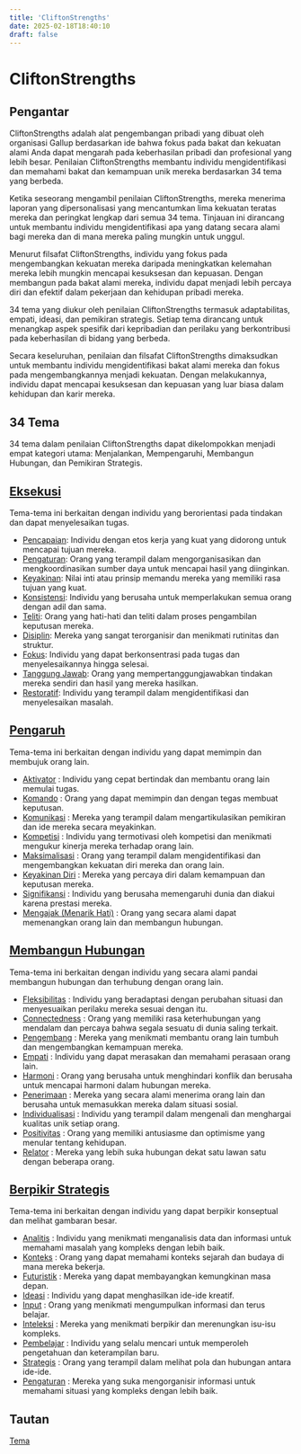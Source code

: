 ```yaml
---
title: 'CliftonStrengths'
date: 2025-02-18T18:40:10
draft: false
---
```


# CliftonStrengths

## Pengantar

CliftonStrengths adalah alat pengembangan pribadi yang dibuat oleh organisasi Gallup berdasarkan ide bahwa fokus pada bakat dan kekuatan alami Anda dapat mengarah pada keberhasilan pribadi dan profesional yang lebih besar. Penilaian CliftonStrengths membantu individu mengidentifikasi dan memahami bakat dan kemampuan unik mereka berdasarkan 34 tema yang berbeda.

Ketika seseorang mengambil penilaian CliftonStrengths, mereka menerima laporan yang dipersonalisasi yang mencantumkan lima kekuatan teratas mereka dan peringkat lengkap dari semua 34 tema. Tinjauan ini dirancang untuk membantu individu mengidentifikasi apa yang datang secara alami bagi mereka dan di mana mereka paling mungkin untuk unggul.

Menurut filsafat CliftonStrengths, individu yang fokus pada mengembangkan kekuatan mereka daripada meningkatkan kelemahan mereka lebih mungkin mencapai kesuksesan dan kepuasan. Dengan membangun pada bakat alami mereka, individu dapat menjadi lebih percaya diri dan efektif dalam pekerjaan dan kehidupan pribadi mereka.

34 tema yang diukur oleh penilaian CliftonStrengths termasuk adaptabilitas, empati, ideasi, dan pemikiran strategis. Setiap tema dirancang untuk menangkap aspek spesifik dari kepribadian dan perilaku yang berkontribusi pada keberhasilan di bidang yang berbeda.

Secara keseluruhan, penilaian dan filsafat CliftonStrengths dimaksudkan untuk membantu individu mengidentifikasi bakat alami mereka dan fokus pada mengembangkannya menjadi kekuatan. Dengan melakukannya, individu dapat mencapai kesuksesan dan kepuasan yang luar biasa dalam kehidupan dan karir mereka.

## 34 Tema

34 tema dalam penilaian CliftonStrengths dapat dikelompokkan menjadi empat kategori utama: Menjalankan, Mempengaruhi, Membangun Hubungan, dan Pemikiran Strategis.

## [Eksekusi](./tema/eksekusi/)

Tema-tema ini berkaitan dengan individu yang berorientasi pada tindakan dan dapat menyelesaikan tugas.

- [Pencapaian](./tema/eksekusi/pencapaian/): Individu dengan etos kerja yang kuat yang didorong untuk mencapai tujuan mereka.
- [Pengaturan](./tema/eksekusi/pengaturan/): Orang yang terampil dalam mengorganisasikan dan mengkoordinasikan sumber daya untuk mencapai hasil yang diinginkan.
- [Keyakinan](./tema/eksekusi/keyakinan/): Nilai inti atau prinsip memandu mereka yang memiliki rasa tujuan yang kuat.
- [Konsistensi](./tema/eksekusi/konsistensi/): Individu yang berusaha untuk memperlakukan semua orang dengan adil dan sama.
- [Teliti](./tema/eksekusi/teliti/): Orang yang hati-hati dan teliti dalam proses pengambilan keputusan mereka.
- [Disiplin](./tema/eksekusi/disiplin/): Mereka yang sangat terorganisir dan menikmati rutinitas dan struktur.
- [Fokus](./tema/eksekusi/fokus/): Individu yang dapat berkonsentrasi pada tugas dan menyelesaikannya hingga selesai.
- [Tanggung Jawab](./tema/eksekusi/tanggung-jawab/): Orang yang mempertanggungjawabkan tindakan mereka sendiri dan hasil yang mereka hasilkan.
- [Restoratif](./tema/eksekusi/restoratif/): Individu yang terampil dalam mengidentifikasi dan menyelesaikan masalah.

## [Pengaruh](./tema/pengaruh/)

Tema-tema ini berkaitan dengan individu yang dapat memimpin dan membujuk orang lain.

- [Aktivator](./tema/pengaruh/aktivator/) : Individu yang cepat bertindak dan membantu orang lain memulai tugas.
- [Komando](./tema/pengaruh/komando/) : Orang yang dapat memimpin dan dengan tegas membuat keputusan.
- [Komunikasi](./tema/pengaruh/komunikasi/) : Mereka yang terampil dalam mengartikulasikan pemikiran dan ide mereka secara meyakinkan.
- [Kompetisi](./tema/pengaruh/kompetisi/) : Individu yang termotivasi oleh kompetisi dan menikmati mengukur kinerja mereka terhadap orang lain.
- [Maksimalisasi](./tema/pengaruh/maksimalisasi/) : Orang yang terampil dalam mengidentifikasi dan mengembangkan kekuatan diri mereka dan orang lain.
- [Keyakinan Diri](./tema/pengaruh/keyakinan-diri/) : Mereka yang percaya diri dalam kemampuan dan keputusan mereka.
- [Signifikansi](./tema/pengaruh/signifikansi/) : Individu yang berusaha memengaruhi dunia dan diakui karena prestasi mereka.
- [Mengajak (Menarik Hati)](./tema/pengaruh/mengajak/) : Orang yang secara alami dapat memenangkan orang lain dan membangun hubungan.

## [Membangun Hubungan](./tema/membangun-hubungan/)

Tema-tema ini berkaitan dengan individu yang secara alami pandai membangun hubungan dan terhubung dengan orang lain.

- [Fleksibilitas](./tema/membangun-hubungan/fleksibilitas/) : Individu yang beradaptasi dengan perubahan situasi dan menyesuaikan perilaku mereka sesuai dengan itu.
- [Connectedness](./tema/membangun-hubungan/connectedness/) : Orang yang memiliki rasa keterhubungan yang mendalam dan percaya bahwa segala sesuatu di dunia saling terkait.
- [Pengembang](./tema/membangun-hubungan/pengembang/) : Mereka yang menikmati membantu orang lain tumbuh dan mengembangkan kemampuan mereka.
- [Empati](./tema/membangun-hubungan/empati/) : Individu yang dapat merasakan dan memahami perasaan orang lain.
- [Harmoni](./tema/membangun-hubungan/harmoni/) : Orang yang berusaha untuk menghindari konflik dan berusaha untuk mencapai harmoni dalam hubungan mereka.
- [Penerimaan](./tema/membangun-hubungan/penerimaan/) : Mereka yang secara alami menerima orang lain dan berusaha untuk memasukkan mereka dalam situasi sosial.
- [Individualisasi](./tema/membangun-hubungan/individualisasi/) : Individu yang terampil dalam mengenali dan menghargai kualitas unik setiap orang.
- [Positivitas](./tema/membangun-hubungan/positivitas/) : Orang yang memiliki antusiasme dan optimisme yang menular tentang kehidupan.
- [Relator](./tema/membangun-hubungan/relator/) : Mereka yang lebih suka hubungan dekat satu lawan satu dengan beberapa orang.

## [Berpikir Strategis](./tema/berpikir-strategis/)

Tema-tema ini berkaitan dengan individu yang dapat berpikir konseptual dan melihat gambaran besar.

- [Analitis](./tema/berpikir-strategis/analitis/) : Individu yang menikmati menganalisis data dan informasi untuk memahami masalah yang kompleks dengan lebih baik.
- [Konteks](./tema/berpikir-strategis/konteks/) : Orang yang dapat memahami konteks sejarah dan budaya di mana mereka bekerja.
- [Futuristik](./tema/berpikir-strategis/futuristik/) : Mereka yang dapat membayangkan kemungkinan masa depan.
- [Ideasi](./tema/berpikir-strategis/ideasi/) : Individu yang dapat menghasilkan ide-ide kreatif.
- [Input](./tema/berpikir-strategis/input/) : Orang yang menikmati mengumpulkan informasi dan terus belajar.
- [Inteleksi](./tema/berpikir-strategis/inteleksi/) : Mereka yang menikmati berpikir dan merenungkan isu-isu kompleks.
- [Pembelajar](./tema/berpikir-strategis/pembelajar/) : Individu yang selalu mencari untuk memperoleh pengetahuan dan keterampilan baru.
- [Strategis](./tema/berpikir-strategis/strategis/) : Orang yang terampil dalam melihat pola dan hubungan antara ide-ide.
- [Pengaturan](./tema/berpikir-strategis/pengaturan/) : Mereka yang suka mengorganisir informasi untuk memahami situasi yang kompleks dengan lebih baik.

## Tautan

[Tema](./tema/)
